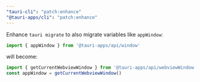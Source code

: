 ```yaml
---
"tauri-cli": "patch:enhance"
"@tauri-apps/cli": "patch:enhance"
---
```


Enhance `tauri migrate` to also migrate variables like `appWindow`:
```ts
import { appWindow } from '@tauri-apps/api/window'
```
will become:
```ts
import { getCurrentWebviewWindow } from '@tauri-apps/api/webviewWindow'
const appWindow = getCurrentWebviewWindow()
```
